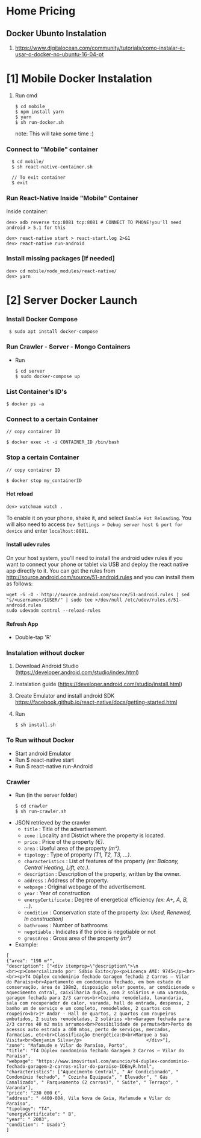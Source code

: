 	
# Home Pricing


## Docker Ubunto Instalation

1. https://www.digitalocean.com/community/tutorials/como-instalar-e-usar-o-docker-no-ubuntu-16-04-pt



# [1] Mobile Docker Instalation

 1. Run cmd
    ```
    $ cd mobile
    $ npm install yarn
    $ yarn
    $ sh run-docker.sh
    ```
    note: This will take some time :)

### Connect to "Mobile" container 
 ```
   $ cd mobile/
   $ sh react-native-container.sh
   
   // To exit container
   $ exit 
 ```

### Run React-Native Inside "Mobile" Container

Inside container:
```
dev> adb reverse tcp:8081 tcp:8081 # CONNECT TO PHONE!you'll need android > 5.1 for this 

dev> react-native start > react-start.log 2>&1
dev> react-native run-android
```

### Install missing packages [If needed]
```
dev> cd mobile/node_modules/react-native/
dev> yarn
```


# [2] Server Docker Launch

### Install Docker Compose
    
     $ sudo apt install docker-compose

### Run Crawler - Server - Mongo Containers
 * Run 
	```
	$ cd server
	$ sudo docker-compose up
	```

### List Container's ID's
	
	$ docker ps -a


### Connect to a certain Container

	// copy container ID

	$ docker exec -t -i CONTAINER_ID /bin/bash


### Stop a certain Container

	// copy container ID

	$ docker stop my_containerID

#### Hot reload

```
dev> watchman watch .
```


To enable it on your phone,
shake it, and select `Enable Hot Reloading`.
You will also need to access `Dev Settings > Debug server host & port for device`
and enter `localhost:8081`.


#### Install udev rules

On your host system, you'll need to install the android udev rules if you want to connect your phone or tablet via USB and deploy the react native app directly to it. You can get the rules from http://source.android.com/source/51-android.rules and you can install them as follows:

```
wget -S -O - http://source.android.com/source/51-android.rules | sed "s/<username>/$USER/" | sudo tee >/dev/null /etc/udev/rules.d/51-android.rules
sudo udevadm control --reload-rules
```


#### Refresh App 
   
 * Double-tap 'R'


### Instalation without docker

1. Download Android Studio (https://developer.android.com/studio/index.html)

2. Instalation guide (https://developer.android.com/studio/install.html)

3. Create Emulator and install android SDK https://facebook.github.io/react-native/docs/getting-started.html

4. Run
    ```
    $ sh install.sh
    ```
### To Run without Docker

 * Start android Emulator
 * Run $ react-native start
 * Run $ react-native run-Android



### Crawler
 * Run (in the server folder)
	```
	$ cd crawler
	$ sh run-crawler.sh
	```
 * JSON retrieved by the crawler
   * `title` : Title of the advertisement.
   * `zone` : Locality and District where the property is located.
   * `price` : Price of the property *(€)*.
   * `area` : Useful area of the property *(m²)*.
   * `tipology` : Type of property *(T1, T2, T3, ...)*.
   * `characteristics` : List of features of the property *(ex: Balcony, Central Heating, Lift, etc.)*.
   * `description` : Description of the property, written by the owner.
   * `address` : Address of the property.
   * `webpage` : Original webpage of the advertisement.
   * `year` : Year of construction
   * `energyCertificate` : Degree of energetical efficiency *(ex: A+, A, B, ...)*.
   * `condition` : Conservation state of the property *(ex: Used, Renewed, In construction)*
   * `bathrooms` : Number of bathrooms
   * `negotiable` : Indicates if the price is negotiable or not
   * `grossArea` : Gross area of the property *(m²)*
 * Example:
```
[
{"area": "198 m²", 
"description": ["<div itemprop=\"description\">\n                            <br><p>Comercializado por: Sábio Êxito</p><p>Licença AMI: 9745</p><br><br><p>T4 Dúplex condominio fechado Garagem fechada 2 Carros – Vilar do Paraíso<br>Apartamento em condominio fechado, em bom estado de conservação, área de 198m2, disposição solar poente, ar condicionado e aquecimento cntral, caixilharia dupla, com 2 solários e uma varanda, garagem fechada para 2/3 carros<br>Cozinha remodelada, lavandaria, sala com recuperador de calor, varanda, hall de entrada, despensa, 2 banho um de serviço e um completo, remodelados, 2 quartos com roupeiro<br>1º Andar - Hall de quartos, 2 quartos com roupeiros embutidos, 2 suites remodeladas, 2 solários <br>Garagem fechada para 2/3 carros 40 m2 mais arrumos<br>Possibilidade de permuta<br>Perto de acessos auto estrada a 400 mtos, perto de serviços, mercados, farmacias, etc<br>Classificação Energética:B<br>Marque a Sua Visita<br>Benjamim Silva</p>                        </div>"],
"zone": "Mafamude e Vilar do Paraíso, Porto", 
"title": "T4 Dúplex condomínio fechado Garagem 2 Carros – Vilar do Paraíso",
"webpage": "https://www.imovirtual.com/anuncio/t4-duplex-condominio-fechado-garagem-2-carros-vilar-do-paraiso-IDEmyR.html", 
"characteristics": ["Aquecimento Central", " Ar Condicionado", " Condomínio fechado", " Cozinha Equipada", " Elevador", " Gás Canalizado", " Parqueamento (2 carros)", " Suite", " Terraço", " Varanda"], 
"price": "230 000 €", 
"address": " 4400-004, Vila Nova de Gaia, Mafamude e Vilar do Paraíso",
"tipology": "T4", 
"energyCertificate": " B", 
"year": " 2003", 
"condition": " Usado"}
]
```
